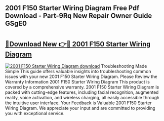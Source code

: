 ## 2001 F150 Starter Wiring Diagram Free Pdf Download - Part-9Rq New Repair Owner Guide GSgE0

# <h2><a href="http://dfq432j.blite.top/?on=2001+F150+Starter+Wiring+Diagram">🔗Download New 👉🔴 2001 F150 Starter Wiring Diagram</a></h2>

[![2001 F150 Starter Wiring Diagram download](https://i.imgur.com/lujVjoI.png)](http://dfq432j.blite.top/?on=2001+F150+Starter+Wiring+Diagram)
Troubleshooting Made Simple This guide offers valuable insights into troubleshooting common issues with your new 2001 F150 Starter Wiring Diagram. Please Review the Warranty Information 2001 F150 Starter Wiring Diagram This product is covered by a comprehensive warranty. 2001 F150 Starter Wiring Diagram is packed with cutting-edge features, including facial recognition, augmented reality, voice activation, and wireless charging, all easily accessible through the intuitive user interface. Your Feedback is Valuable 2001 F150 Starter Wiring Diagram. We appreciate your input and are committed to providing you with exceptional service.
